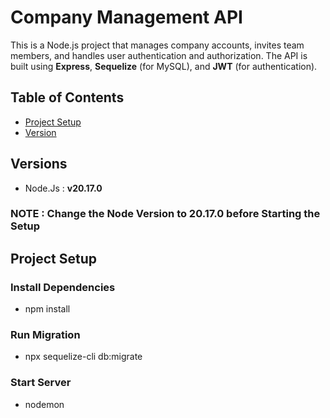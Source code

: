 # Company Management API

This is a Node.js project that manages company accounts, invites team members, and handles user authentication and authorization. The API is built using **Express**, **Sequelize** (for MySQL), and **JWT** (for authentication).

## Table of Contents
- [Project Setup](#project-setup)
- [Version](#version)

## Versions
- Node.Js : **v20.17.0**

### NOTE : Change the Node Version to 20.17.0 before Starting the Setup

## Project Setup

### Install Dependencies 
- npm install

### Run Migration
- npx sequelize-cli db:migrate

### Start Server
- nodemon

